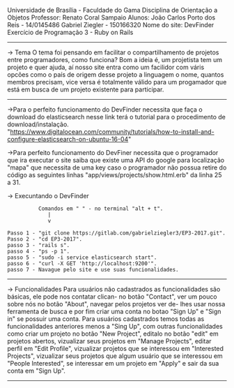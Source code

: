 Universidade de Brasília - Faculdade do Gama
Disciplina de Orientação a Objetos
Professor: Renato Coral Sampaio
Alunos: João Carlos Porto dos Reis - 14/0145486
     	  Gabriel Ziegler - 150166320
Nome do site: DevFinder
Exercício de Programação 3 - Ruby on Rails

----------------------------------------------------------------------------------------------------

-> Tema
      O tema foi pensando em facilitar o compartilhamento de projetos entre programadores, como
    funciona? Bom a ideia é, um projetista tem um projeto e quer ajuda, aí nosso site entra
    como um facilidor com váris opcões como o país de origem desse projeto a linguagem o nome,
    quantos membros precisam, vice versa é totalmente válido para um progamador que está em
    busca de um projeto existente para participar.

----------------------------------------------------------------------------------------------------
->Para o perfeito funcionamento do DevFinder necessita que faça o download do elasticsearch
  nesse link terá o tutorial para o procedimento de download/instalação.
  "https://www.digitalocean.com/community/tutorials/how-to-install-and-configure-elasticsearch-on-ubuntu-16-04"

->Para perfeito funcionamento do DevFiner necessita que o programador que ira executar o site
  saiba que existe uma API do google para localização "mapa" que necessita de uma key caso o programador não
  possua retire do código as seguintes linhas "app/views/projects/show.html.erb" da linha 25 a 31.

-> Execuntando o DevFinder

              Comandos em " " - no terminal "alt + t".
                 |
                 v

    Passo 1 - "git clone https://gitlab.com/gabrielziegler3/EP3-2017.git".
    Passo 2 - "cd EP3-2017".
    passo 3 - "rails s".
    passo 4 - "ps -p 1".
    passo 5 - "sudo -i service elasticsearch start".
    passo 6 - "curl -X GET 'http://localhost:9200'".
    passo 7 - Navague pelo site e use suas funcionalidades.

-----------------------------------------------------------------------------------------------------
-> Funcionalidades
      Para usuários não cadastrados as funcionalidades são básicas, ele pode nos contatar clican-
   no botão "Contact", ver um pouco sobre nós no botão "About", navegar pelos projetos ver de-
   lhes usar nossa ferramenta de busca e por fim criar uma conta no botao "Sign Up" e "Sign in"
   se possuir uma conta.
      Para usuários cadastrados temos todas as funcionalidades anteriores menos a "Sing Up",
   com outras funcionalidades como criar um projeto no botão "New Project", editalo no botão
   "edit" em projetos abertos, vizualizar seus projetos em "Manage Projects", editar perfil em
   "Edit Profile", vizualizar projetos que se interessou em "Interested Projects", vizualizar seus
   projetos que algum usuário que se interessou em "People Interested", se interessar em um projeto
   em "Apply" e sair da sua conta em "Sign Up".

---------------------------------------------------------------------------------------------------
